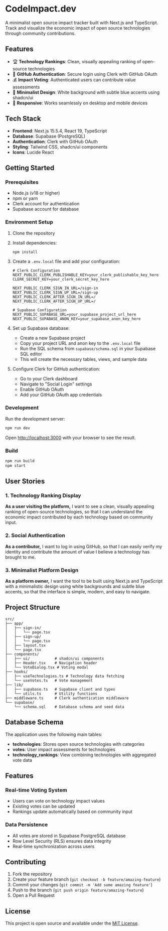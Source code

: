 # CodeImpact.dev

A minimalist open source impact tracker built with Next.js and TypeScript. Track and visualize the economic impact of open source technologies through community contributions.

## Features

- 🏆 **Technology Rankings**: Clean, visually appealing ranking of open-source technologies
- 🔐 **GitHub Authentication**: Secure login using Clerk with GitHub OAuth
- 💰 **Impact Voting**: Authenticated users can contribute value assessments
- 🎨 **Minimalist Design**: White background with subtle blue accents using shadcn/ui
- 📱 **Responsive**: Works seamlessly on desktop and mobile devices

## Tech Stack

- **Frontend**: Next.js 15.5.4, React 19, TypeScript
- **Database**: Supabase (PostgreSQL)
- **Authentication**: Clerk with GitHub OAuth
- **Styling**: Tailwind CSS, shadcn/ui components
- **Icons**: Lucide React

## Getting Started

### Prerequisites

- Node.js (v18 or higher)
- npm or yarn
- Clerk account for authentication
- Supabase account for database

### Environment Setup

1. Clone the repository
2. Install dependencies:
   ```bash
   npm install
   ```

3. Create a `.env.local` file and add your configuration:
   ```env
   # Clerk Configuration
   NEXT_PUBLIC_CLERK_PUBLISHABLE_KEY=your_clerk_publishable_key_here
   CLERK_SECRET_KEY=your_clerk_secret_key_here

   NEXT_PUBLIC_CLERK_SIGN_IN_URL=/sign-in
   NEXT_PUBLIC_CLERK_SIGN_UP_URL=/sign-up
   NEXT_PUBLIC_CLERK_AFTER_SIGN_IN_URL=/
   NEXT_PUBLIC_CLERK_AFTER_SIGN_UP_URL=/

   # Supabase Configuration
   NEXT_PUBLIC_SUPABASE_URL=your_supabase_project_url_here
   NEXT_PUBLIC_SUPABASE_ANON_KEY=your_supabase_anon_key_here
   ```

4. Set up Supabase database:
   - Create a new Supabase project
   - Copy your project URL and anon key to the `.env.local` file
   - Run the SQL schema from `supabase/schema.sql` in your Supabase SQL editor
   - This will create the necessary tables, views, and sample data

5. Configure Clerk for GitHub authentication:
   - Go to your Clerk dashboard
   - Navigate to "Social Login" settings
   - Enable GitHub OAuth
   - Add your GitHub OAuth app credentials

### Development

Run the development server:

```bash
npm run dev
```

Open [http://localhost:3000](http://localhost:3000) with your browser to see the result.

### Build

```bash
npm run build
npm start
```

## User Stories

### 1. Technology Ranking Display
**As a user visiting the platform,** I want to see a clean, visually appealing ranking of open-source technologies, so that I can understand the economic impact contributed by each technology based on community input.

### 2. Social Authentication
**As a contributor,** I want to log in using GitHub, so that I can easily verify my identity and contribute the amount of value I believe a technology has brought to me.

### 3. Minimalist Platform Design
**As a platform owner,** I want the tool to be built using Next.js and TypeScript with a minimalistic design using white backgrounds and subtle blue accents, so that the interface is simple, modern, and easy to navigate.

## Project Structure

```
src/
├── app/
│   ├── sign-in/
│   │   └── page.tsx
│   ├── sign-up/
│   │   └── page.tsx
│   ├── layout.tsx
│   └── page.tsx
├── components/
│   ├── ui/           # shadcn/ui components
│   ├── Header.tsx    # Navigation header
│   └── VoteDialog.tsx # Voting modal
├── hooks/
│   ├── useTechnologies.ts # Technology data fetching
│   └── useVotes.ts   # Vote management
├── lib/
│   ├── supabase.ts   # Supabase client and types
│   └── utils.ts      # Utility functions
├── middleware.ts     # Clerk authentication middleware
└── supabase/
    └── schema.sql    # Database schema and seed data
```

## Database Schema

The application uses the following main tables:

- **technologies**: Stores open source technologies with categories
- **votes**: User impact assessments for technologies
- **technology_rankings**: View combining technologies with aggregated vote data

## Features

### Real-time Voting System
- Users can vote on technology impact values
- Existing votes can be updated
- Rankings update automatically based on community input

### Data Persistence
- All votes are stored in Supabase PostgreSQL database
- Row Level Security (RLS) ensures data integrity
- Real-time synchronization across users

## Contributing

1. Fork the repository
2. Create your feature branch (`git checkout -b feature/amazing-feature`)
3. Commit your changes (`git commit -m 'Add some amazing feature'`)
4. Push to the branch (`git push origin feature/amazing-feature`)
5. Open a Pull Request

## License

This project is open source and available under the [MIT License](LICENSE).
